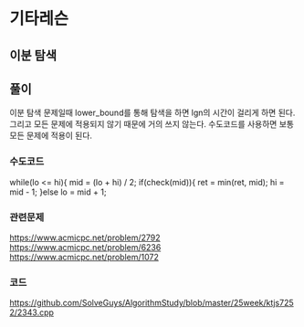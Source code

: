 # 기타레슨

## 이분 탐색


## 풀이
이분 탐색 문제일때 lower_bound를 통해 탐색을 하면 lgn의 시간이 걸리게 하면 된다.
그리고 모든 문제에 적용되지 않기 때문에 거의 쓰지 않는다.
수도코드를 사용하면 보통 모든 문제에 적용이 된다.
### 수도코드
while(lo <= hi){
        mid = (lo + hi) / 2; 
        if(check(mid)){ 
            ret = min(ret, mid); 
            hi = mid - 1; 
        }else lo = mid + 1; 
        
### 관련문제
https://www.acmicpc.net/problem/2792
https://www.acmicpc.net/problem/6236
https://www.acmicpc.net/problem/1072

### 코드
https://github.com/SolveGuys/AlgorithmStudy/blob/master/25week/ktjs7252/2343.cpp

  
